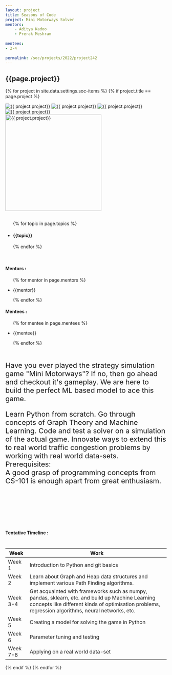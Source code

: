 ```yaml
---
layout: project
title: Seasons of Code
project: Mini Motorways Solver
mentors:
    - Aditya Kadoo
    - Prerak Meshram    
    
mentees:
- 2-4   
    
permalink: /soc/projects/2022/project242
---
```


<h2 class="display1 m-3 p-3 text-center project-title">{{page.project}}</h2>

{% for project in site.data.settings.soc-items %}
{% if project.title == page.project %}

<div class ="img-soc d-block"> 
    <img src="{{ site.baseurl }}/{{ project.image }}" alt="{{ project.project}}" class="image-1">
    <img src="{{ site.baseurl }}/{{ project.image }}" alt="{{ project.project}}" class="image-2">
    <img src="{{ site.baseurl }}/{{ project.image }}" alt="{{ project.project}}" class="image-3">
    <img src="{{ site.baseurl }}/{{ project.image }}" alt="{{ project.project}}" class="image-4">
</div>
<div class = "mobile-img-soc">
  <img src="{{ site.baseurl }}/{{ project.image }}"  width = "300" height="300" alt="{{ project.project}}" class="border rounded">
  </div>
<div >
    <br>
    <ul>
        {% for topic in page.topics %}
        <li><h4 class="text-primary text-center topics">{{topic}}</h4></li>
        {% endfor %}
    </ul>
    <br>
    <h4 class="display3  ">Mentors :</h4> 
    <ul>
        {% for mentor in page.mentors %}
        <li><p class="lead">{{mentor}}</p></li>
        {% endfor %}
    </ul>
    <h4 class="display3  ">Mentees :</h4> 
    <ul>
        {% for mentee in page.mentees %}
        <li><p class="lead">{{mentee}}</p></li>
        {% endfor %}
    </ul>
</div>
<div style = "margin-bottom: 140px">
    <p class="display3 project-desc" style = "font-size:22px;" >
        <br>
        Have you ever played the strategy simulation game "Mini Motorways"? If no, then go ahead and checkout it's gameplay. We are here to build the perfect ML based model to ace this game.</p>
        <p class="display3" style = "font-size:22px;" >
        Learn Python from scratch. Go through concepts of Graph Theory and Machine Learning. Code and test a solver on a simulation of the actual game. Innovate ways to extend this to real world traffic congestion problems by working with real world data-sets.
<br>
Prerequisites:
<br>
A good grasp of programming concepts from CS-101 is enough apart from great enthusiasm.
        <br>
    </p>
</div>
<div class = "d-flex flex-wrap">
<div>
    <h4 class="display3" style="margin:0px 0px 40px 0px;">Tentative Timeline :</h4>
    <table class="table table-striped w-100">
    <thead>
        <tr>
        <th>Week</th>
        <th>Work</th>
        </tr>
    </thead>
    <tbody>
    <tr>
      <td>Week 1</td>
      <td>Introduction to Python and git basics</td>     
    </tr>
    <tr>
      <td>Week 2</td>
      <td>Learn about Graph and Heap data structures and implement various Path Finding algorithms.</td>
    </tr>
    <tr>
      <td>Week 3-4</td>
      <td>Get acquainted with frameworks such as numpy, pandas, sklearn, etc. and build up Machine Learning concepts like different kinds of optimisation problems, regression algorithms, neural networks, etc.</td>
    </tr>
    <tr>
      <td>Week 5</td>
      <td>Creating a model for solving the game in Python</td>
    </tr>
    <tr>
      <td>Week 6</td>
      <td>Parameter tuning and testing</td>
    </tr>
    <tr>
      <td>Week 7-8</td>
      <td>Applying on a real world data-set</td>
    </tr>
    </tbody>
    </table>
</div>

</div>
{% endif %}
{% endfor %}

